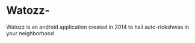 # Watozz-
Watozz is an android application created in 2014 to hail auto-rickshwas in your neighborhood
